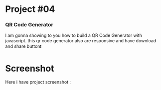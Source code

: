 # Project #04

### QR Code Generator
I am gonna showing to you how to build a QR Code Generator with javascript. this qr code generator also are responsive and have download and share button❗️

# Screenshot
Here i have project screenshot :

